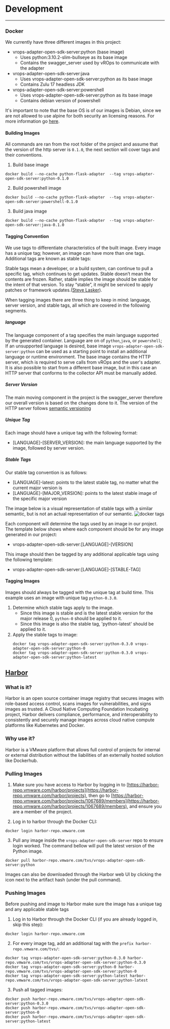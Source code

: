 # Development
* * *
### Docker
We currently have three different images in this project:
- vrops-adapter-open-sdk-server:python (base image)
	- Uses python:3.10.2-slim-bullseye as its base image
	- Contains the swagger_server used by vROps to communicate with the adapter
- vrops-adapter-open-sdk-server:java
	- Uses vrops-adapter-open-sdk-server:python as its base image
	- Contains Zulu 17 headless JDK
- vrops-adapter-open-sdk-server:powershell
	- Uses vrops-adapter-open-sdk-server:python as its base image
	- Contains debian version of powershell

It's important to note that the base OS is of our images is Debian, since we are not allowed to use alpine for both security an
licensing reasons. For more information go [here](https://confluence.eng.vmware.com/display/OS/Container+Base+OS).

#### Building Images
All commands are ran from the root folder of the project and assume that the version of the http server is `0.1.0`,
the next section will cover tags and their conventions.

1. Build base image
```
docker build --no-cache python-flask-adapter  --tag vrops-adapter-open-sdk-server:python-0.1.0
```
2. Build powershell image
```
docker build --no-cache python-flask-adapter  --tag vrops-adapter-open-sdk-server:powershell-0.1.0
```
3. Build java image
```
docker build --no-cache python-flask-adapter  --tag vrops-adapter-open-sdk-server:java-0.1.0
```

#### Tagging Convention
We use tags to differentiate characteristics of the built image. Every image has a unique tag; however, an
image can have more than one tags. Additional tags are known as stable tags:

   Stable tags mean a developer, or a build system, can continue to pull a specific tag, which
   continues to get updates. Stable doesn’t mean the contents are frozen. Rather, stable implies the image
   should be stable for the intent of that version. To stay “stable”, it might be serviced to apply
   patches or framework updates.([Steve Lasker](https://docs.microsoft.com/en-us/azure/container-registry/container-registry-image-tag-version#:~:text=Stable%20tags%20mean,or%20framework%20updates.)).

When tagging images there are three thing to keep
in mind:  language, server version, and stable tags, all which are covered in the following segments.

##### language
The  language component of a tag specifies the main language supported by the generated container.
Language are on of `python`,`java`, or `powershell`; If an unsupported language is desired, base
image `vrops-adapter-open-sdk-server:python` can be used as a starting point to install an additional
language or runtime environment. The base image contains the HTTP server, which is required to serve
calls from vROps and the user's adapter. It is also possible to start from a different base image,
but in this case an HTTP server that conforms to the collector API must be manually added.
##### Server Version
The main moving component in the project is the swagger_server therefore our overall version is based
on the changes done to it. The version of the HTTP server follows [semantic versioning](https://semver.org/)

##### Unique Tag
Each image should have a unique tag with the following format:

- [LANGUAGE]-[SERVER_VERSION]: the main language supported by the image, followed by server version.

##### Stable Tags
Our stable tag convention is as follows:

- [LANGUAGE]-latest: points to the latest stable tag, no matter what the current major version is
- [LANGUAGE]-[MAJOR_VERSION]: points to the latest stable image of the specific major version

The image below is a visual representation  of stable tags with a similar semantic, but is not an actual representation of our semantic.
![docker tags](https://stevelaskerblog.files.wordpress.com/2018/03/stabletagging.gif)


Each component will determine the tags used by an image in our project.
The template below shows where each component should be for any image generated
in our project:

 - vrops-adapter-open-sdk-server:[LANGUAGE]-[VERSION]

This image should then be tagged by any additional applicable tags using the
following template:

 - vrops-adapter-open-sdk-server:[LANGUAGE]-[STABLE-TAG]

#### Tagging Images
Images should always be tagged with the unique tag at build time. This example uses an image with
unique tag `python-0.3.0`.

1. Determine which stable tags apply to the image.
	- Since this image is stable and is the latest stable version for the major release 0,  `python-0` should be applied to it.
	- Since this image is also the stable tag, 'python-latest' should be applied to it.
2. Apply the stable tags to image:
	```
	docker tag vrops-adapter-open-sdk-server:python-0.3.0 vrops-adapter-open-sdk-server:python-0
	docker tag vrops-adapter-open-sdk-server:python-0.3.0 vrops-adapter-open-sdk-server:python-latest
	```

## [Harbor](https://confluence.eng.vmware.com/display/HARBOR/Harbor)

### What is it?
Harbor is an open source container image registry that secures images
with role-based access control, scans images for vulnerabilities, and signs
images as trusted. A Cloud Native Computing Foundation Incubating project, Harbor delivers compliance, performance,
and interoperability to consistently and securely manage images across cloud
native compute platforms like Kubernetes and Docker.

### Why use it?
Harbor is a VMware platform that allows full control of projects for internal or external distribution
without the liabilities of an externally hosted solution like Dockerhub.

### Pulling Images

1. Make sure you have access to Harbor by logging in to [https://harbor-repo.vmware.com/harbor/projects](https://harbor-repo.vmware.com/harbor/projects),
then go to [https://harbor-repo.vmware.com/harbor/projects/1067689/members](https://harbor-repo.vmware.com/harbor/projects/1067689/members), and ensure you are a member of the project.

2. Log in to harbor through the Docker CLI:
```
docker login harbor-repo.vmware.com
```

3. Pull any image inside the `vrops-adapter-open-sdk-server`  repo to ensure login worked. The command
bellow will pull the latest version of the Python image.
```
docker pull harbor-repo.vmware.com/tvs/vrops-adapter-open-sdk-server:python
```
Images can also be downloaded through the Harbor web UI by clicking the icon next to the artifact hash (under the pull command).
### Pushing Images
Before pushing and image to Harbor make sure the image has a unique tag and any applicable stable tags

1. Log in to Harbor through the Docker CLI (if you are already logged in, skip this step):
```
docker login harbor-repo.vmware.com
```

2. For every image tag, add an additional tag with the `prefix harbor-repo.vmware.com/tvs/`:
```
docker tag vrops-adapter-open-sdk-server:python-0.3.0 harbor-repo.vmware.com/tvs/vrops-adapter-open-sdk-server:python-0.3.0
docker tag vrops-adapter-open-sdk-server:python-0 harbor-repo.vmware.com/tvs/vrops-adapter-open-sdk-server:python-0
docker tag vrops-adapter-open-sdk-server:python-latest harbor-repo.vmware.com/tvs/vrops-adapter-open-sdk-server:python-latest
```

3. Push all tagged images:
```
docker push harbor-repo.vmware.com/tvs/vrops-adapter-open-sdk-server:python-0.3.0
docker push harbor-repo.vmware.com/tvs/vrops-adapter-open-sdk-server:python-0
docker push harbor-repo.vmware.com/tvs/vrops-adapter-open-sdk-server:python-latest
```
